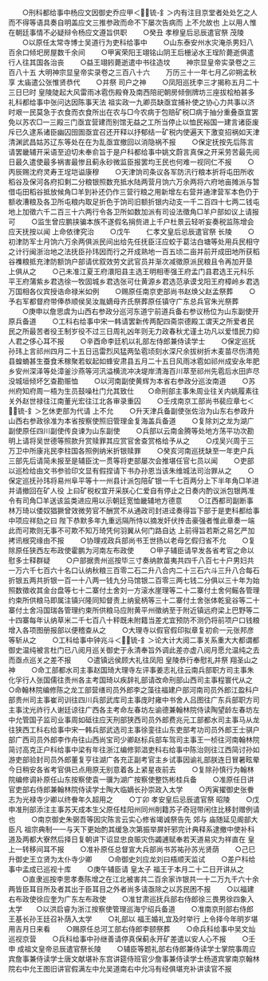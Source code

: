 <!-- { "loadSidebar": true } -->
　　○刑科都给事中杨应文因御史乔应甲＜锍-釒＞内有注目京堂者处处乞之人而不得等语具奏自明盖应文三推参政而命不下屡次告病而  上不允故也  上以用人惟在朝廷事情不必疑辩令杨应文遵旨供职
　　○癸丑  孝穆皇后忌辰遣官祭  茂陵
　　○以原任太常寺博士吴道行为吏科给事中
　　○山东泰安州水灾淹杀男妇八百余口倾圯房屋数千余间
　　○甲寅荣阳王翊铭山阴王后栅泌水王珵阶薨逝俱遣行人往其国各治丧
　　○益王翊鈏薨逝遣中书往造坟
　　神宗显皇帝实录卷之三百八十五
大明神宗显皇帝实录卷之三百八十六
　　万历三十一年七月乙卯朔孟秋享  太庙遣公张惟贤恭代
　　○并祭  司户之神
　　○凤阳巡抚李三才揭称五月二十三日巳时  皇陵陡起大风雷雨冰雹伤殿脊及南西陪祀朝房倾倒牌坊三座拔桧柏甚多礼科都给事中张问达因陈事天法  祖实政一九卿员缺亟宜捕补使之协心力共事以济时艰一民莫急于衣食而衣食所出在农与□今农病于包赔矿税□病于抽分重叠亟宜罢免以苏农□一三殿三门亟宜营建而别馆无益之工所当停止以恤民裕国一建言诸臣废斥已久逮系诸臣幽囚囹圄亟宜召还开释以抒郁结一矿税内使遍天下激变招祸如天津清渊武昌姑苏辽东等处在在为乱亟宜撤回以消隐祸不报
　　○保定抚按先后陈言请罢畿辅开采语至迫切未奉俞旨于是户科都给事中姚文蔚言真保之开采劳苦最先阅日最久遣使最多祸害最惨且蓟永砂微监臣报罢均王民也何难一视同仁不报
　　○丙辰赐沈府灵寿王埕垲谥康穆
　　○天津饷司条议各军防汛行粮本折将屯田所收稻谷及保河各府扣剩二分粮银照数充抵水陆两营月饷六万余两将六府地亩摊派与暂借屯田稻谷抵放候角□羊到补还仍作三营行粮之用新增左右营并通津营军本色仍于额收漕粮及各卫所屯粮内取足折色于饷司旧额折银内动支一千二百四十七两二钱屯地上加徵六千二百三十六两行令各卫所如数加派有司设法徵角□羊户部如议上请报可
　　○监生曾应鹏挟骗本族不遂假名捐赀进上千户杜景云轻听妄奏税监陈增会应天抚按以闻  上命依律究治
　　○戊午
　　仁孝文皇后忌辰遣官祭  长陵
　　○初津防军士月饷六万余两俱派民间出给先任抚臣汪应蛟于葛沽白塘等处用兵民相守之计行闽浙治地之法抚臣孙玮因而行之开成熟地一百五顷二亩并前开成田地所获稻谷襍粮抵充津防额饷户部请优叙效劳文武官员并渐次减徵原派民粮且令再加开垦  上俱从之
　　○己未准江夏王府澴阳县主选王明相枣强王府孟门县君选王元科乐平王府蒲紫乡君选徐一牧固城乡君选张可仕黄源乡君选范承谟戈阳王府樟岭乡君选万国相各仪宾授诰命禄米如例
　　○赐原任南京吏部尚书赵焕父赵孟祭葬
　　○予右军都督府带俸恭顺侯吴汝胤嫡母齐氏祭葬原任镇守广东总兵官朱光祭葬
　　○庚申以詹思虞为山西右参政分巡河东道宁前道兵备右参议杨位为山东副使开原兵备道
　　○工科右给事中宋一韩请罢新传两配四斋崇德殿工谓天之所爱者民民之所最苦者役王制岁役不过三日周礼凶年则无力政春秋尤谨土功凡以爱惜民力抑人君之侈心耳不报
　　○辛酉命李廷机以礼部左侍郎兼侍读学士
　　○保定巡抚孙玮上言祁州四月二十五日迅雷烈风猛两坠雹顷刻水深尺余拔树折木麦苗尽伤清苑县蝗蝻甚生蚕食禾稼聚若蚁起如蜂安肃县五月二十五日风雨冰雹如祁州成安永年肥乡安州深泽等处漳釜沙燕等河汛溢横流冲决堤岸清海百川萃至祁州先雹后水田庐尽没城垣倾坏乞查勘赈恤
　　○以河南副使黄辉为本省右参政分巡汝南道
　　○苏州府知府周一梧为生员鼓噪杜门允其致仕　　○命刑部主事朱周业往关内姚履素往关外赵世禄往江南董光宏往江北各审录重囚
　　○壬戌南京工部尚书裴应章七＜锍-釒＞乞休吏部为代请  上不允
　　○升天津兵备副使张佐治为山东右参政升山西右参政徐准为本省按察使照旧管理金复海盖兵备道
　　○复除刘之龙为湖广副使原任四川副使传良谏为山东副使
　　○兵部以云南金腾等处地方荡平功次勘明上请将吴世德等照款升赏赎罪其应赏官舍查赏格给予从之
　　○戍吴兴周于三万卫中所康兆民李柱国各照例纳米折银赎罪
　　○癸亥河南巡抚缺至一年吏户兵三部先后请简未报至是辅臣沈一贯等将吏部屡次会推堪任官七员以闻
　　○吏部以巡检给由文书参验印文显有假捏请下书办孙恩当该朱维城法司治罪从之
　　○保定巡抚孙玮将易州阜平等十一州县计派包陪矿银一千七百两分上下半年角□羊进并请撤回在矿人役  上曰矿税权宜开采朕心仁爱自有停止之日奏内酌议派包银两准令有司角□羊送该监类进应用以示朝廷宽恤畿辅地方德意
　　○江西都司副断事林万琦以倭奴猖獗曾效微劳官不酬赏不从通政司封进迳奏得旨下部于是吏科都给事中项应祥劾之曰  陛下恭默多年九重远隔所恃以摘发奸伏抟击豪强者惟此章奏一端此而可欺则无事不可欺不知万琦凭何羽翼从何门路自达  上前得旨若斯之易乞严加拷讯根究缘由不报
　　○协理戎政兵部尚书王世扬以老母乞假归省不允
　　○复除原任狭西左布政使霍鹏为河南左布政使
　　○甲子辅臣请早发各省考官之命以慰多士释群疑
　　○户部据贵州巡按毕三寸奏纳款苗夷共四千八百七十户男妇共一万六千七百六十名口认纳秋粮三百零二石二升八合内二十三石六斗三升八合每石折银五两共折银一百一十八两一钱九分马馆银二百零三两七钱二分俱以三十年为始照数徵收其金台盘等七十二寨付土舍刘一方滚水崖理等二十二寨付土舍何鳐各管理约束所供粮马即属注镇兴隆同知督责上纳瓮柄等三十二寨付土舍张体乾瓮谷等二十寨付土舍冯国瑞各管理约束所供粮马应附黄平州徵纳至于附近镇远府梁上巴野等二十四寨每年认纳草米二千七百八十秤既未附籍当差尤宜预防不测仍将前项户口钱粮增入各项图册报部以便稽查从之
　　○大理寺以假官假印拟章复初俞一元张邦彦等斩从之
　　○工科给事中钟兆斗＜锍-釒＞论大计大阅二事关系重大大都谓都御史温纯被言杜门已八阅月巡关御史于永清奉旨外调此差亦虚八阅月愿允温纯之去而亟点巡关之差不报
　　○遣镇远侯顾大礼往凤阳  皇陵恭行奉慰礼并祭  翔圣山之神
　　○命工部都水司主事赵国琦大理寺左评事姜志礼往云南兵部职方司主事朱化孚行人张国儒往贵州各主考国琦以疾辞礼部请改命刑部山西司主事程寰代从之　　○命翰林院编修陈之龙工部营缮司员外郎李之藻往福建户部河南司员外郎江盈科户部贵州司主事崔司训往四川兵部武库司主事庞时雍中书舍人吕图往广东兵部职方司主事沈光祚行人谢廷谅往广西各主考命左春坊左谕德兼翰林院侍读陶望龄左春坊左中允管国子监司业事周如砥往应天刑部狭西司员外郎费兆元工部都水司主事马从龙往狭西工科右给事中宋一韩兵部武选司主事徐銮往山东吏部考功司员外郎王士骐户部广西司员外郎李作舟往山西尚宝司少卿赵标兵部车驾司主事王一桢往河南翰林院简讨高克正户科给事中梁有年往浙江编修郭淐吏科右给事中陈治则往江西简讨孙如游吏部验封司员外郎董复亨往湖广各充正副考官主乡试事因谕礼部朕连日冒暑眩晕今日稍安各省考官俱已点用原无别意着各上紧星夜前去
　　○复除孙慎行为翰林院编修调补原任山东按察使袁一骥为湖广按察使整饬彬桂兵备
　　○准原任日讲官吏部右侍郎兼翰林院侍读学士陶大临嫡长孙崇政入太学
　　○丙寅擢御史张餋志为光禄寺少卿以终餋年久超用之
　　○丁卯  孝安皇后忌辰遣官祭  昭陵
　　○戊申准刑部添注主事苏天成本生父原任桂阳州同州削籍苏子奇冠带闲住比移封赠例请也
　　○南京御史朱弼吾等因灾陈言云实心修省竭诚祭告先  郊与  庙随延见阁部大臣凡  祖宗典制一一与天下更始酌其缓急次第振举屏奸邪完计典释系逮撤中使补科道及两都大寮然后择日复朝讲下诏显忠良赈灾伤蠲逋赋奉若天道易灾为祥直在  皇上一转移间耳不报
　　○准补原任总督宣大兵部尚书苏祐孙苏光贤荫
　　○己巳升御史王立贤为太仆寺少卿
　　○命御史刘应龙刘曰梧顺天监试
　　○差户科给事中孟成已巡视十库
　　○庚午辅臣请  皇太子  福王于本月二十二日开讲从之
　　○直隶巡按李思孝奏陈增之在江北被害共二百余家诈银共一十二万九千六十余两皆臣耳目所及者其出于臣耳目之外者尚多请亟除之以苏民困不报
　　○以福建右布政使徐应奎为广东左布政使
　　○准甘肃巡抚兵部右侍郎徐三畏男徐四象入太学　　○以洪启睿为浙江按察使管理巡海宁绍兵备道
　　○准南京刑部右侍郎王基长孙王廷召补荫入太学
　　○礼部以  福王婚礼宜及时举行  上令择今年明岁堪用吉月日来看
　　○赐原任总河工部右侍郎李颐祭葬
　　○命兵科给事中吴文灿巡视京营
　　○兵科给事中孙继善请停真保蓟永开矿差遣以安人心不报
　　○壬申  成祖文皇帝忌辰遣官祭长陵
　　○辅臣等题礼部右侍郎兼侍读学士掌院事周应宾詹事兼侍读学士唐文献堪补东宫讲筵侍班官少詹事兼侍读学士杨道宾掌南京翰林院右中允王图旧讲官假满左中允吴道南右中允冯有经俱堪充补讲读官不报
